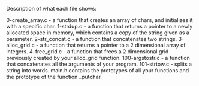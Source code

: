 Description of what each file shows:

0-create_array.c - a function that creates an array of chars, and initializes it with a specific char.
1-strdup.c - a function that returns a pointer to a newly allocated space in memory, which contains a copy of the string given as a parameter.
2-str_concat.c - a function that concatenates two strings.
3-alloc_grid.c - a function that returns a pointer to a 2 dimensional array of integers.
4-free_grid.c - a function that frees a 2 dimensional grid previously created by your alloc_grid function.
100-argstostr.c - a function that concatenates all the arguments of your program.
101-strtow.c - splits a string into words.
main.h contains the prototypes of all your functions and the prototype of the function _putchar.
